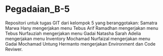 # Pegadaian_B-5
Repositori untuk tugas GIT dari kelompok 5 yang beranggotakan:
Samatra Marwa Hany mengerjakan menu Tebus
Arif Ramadhan mengerjakan menu Tebus
Nurfauziah mengerjakan menu Gadai
Natasha Sarah Adelia mengerjakan menu Inventory 
Mochamad Nurfaizal mengerjakan menu Gadai
Mochamad Untung Hermanto mengerjakan Environment dan Code Reviwer.
